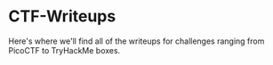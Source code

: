# CTF-Writeups
Here's where we'll find all of the writeups for challenges ranging from PicoCTF to TryHackMe boxes.
